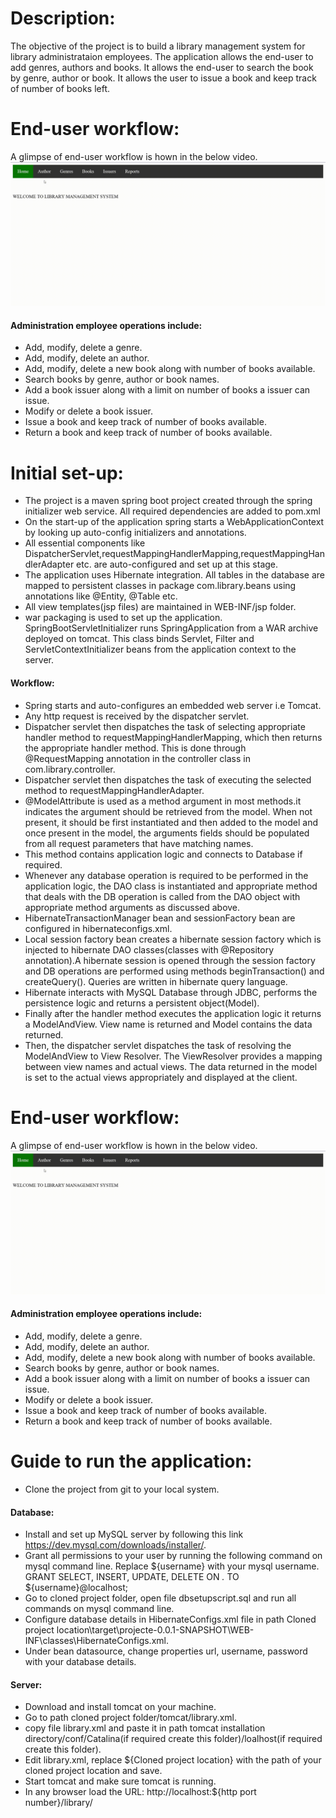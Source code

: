 # Description: #
The objective of the project is to build a library management system for library administrataion employees.
The application allows the end-user to add genres, authors and books. It allows the end-user to search the book by genre, author or book. It allows the user to issue a book and keep track of number of books left.

# End-user workflow: #
A glimpse of end-user workflow is hown in the below video. 
![](images/workflow.gif)

#### Administration employee operations include: ####
* Add, modify, delete a genre.
* Add, modify, delete an author.
* Add, modify, delete a new book along with number of books available.
* Search books by genre, author or book names.
* Add a book issuer along with a limit on number of books a issuer can issue.
* Modify or delete a book issuer.
* Issue a book and keep track of number of books available.
* Return a book and keep track of number of books available.

# Initial set-up: #
* The project is a maven spring boot project created through the spring initializer web service. All required dependencies are added to pom.xml
* On the start-up of the application spring starts a WebApplicationContext by looking up auto-config initializers and annotations. 
* All essential components like DispatcherServlet,requestMappingHandlerMapping,requestMappingHandlerAdapter etc. are auto-configured and set up at this stage.
* The application uses Hibernate integration. All tables in the database are mapped to persistent classes in package com.library.beans using annotations like @Entity, @Table etc.
* All view templates(jsp files) are maintained in WEB-INF/jsp folder.
* war packaging is used to set up the application. SpringBootServletInitializer runs SpringApplication from a WAR archive deployed on tomcat. This class binds Servlet, Filter and ServletContextInitializer beans from the application context to the server.

#### Workflow: ####
* Spring starts and auto-configures an embedded web server i.e Tomcat. 
* Any http request is received by the dispatcher servlet.
* Dispatcher servlet then dispatches the task of selecting appropriate handler method to requestMappingHandlerMapping, which then returns the appropriate handler method. This is done through @RequestMapping annotation in the controller class in com.library.controller.
* Dispatcher servlet then dispatches the task of executing the selected method to requestMappingHandlerAdapter.
* @ModelAttribute is used as a method argument in most methods.it indicates the argument should be retrieved from the model. When not present, it should be first instantiated and then added to the model and once present in the model, the arguments fields should be populated from all request parameters that have matching names.
* This method contains application logic and connects to Database if required.
* Whenever any database operation is required to be performed in the application logic, the DAO class is instantiated and appropriate method that deals with the DB operation  is called from the DAO object with appropriate method arguments as discussed above. 
* HibernateTransactionManager bean and sessionFactory bean are configured in hibernateconfigs.xml. 
* Local session factory bean creates a hibernate session factory which is injected to hibernate DAO classes(classes with @Repository annotation).A hibernate session is opened through the session factory and DB operations are performed using methods beginTransaction() and createQuery(). Queries are written in hibernate query language. 
* Hibernate interacts with MySQL Database through JDBC, performs the persistence logic and returns a persistent object(Model).
* Finally after the handler method executes the application logic it returns a ModelAndView. View name is returned and Model contains the data returned.
* Then, the dispatcher servlet dispatches the task of resolving the ModelAndView to View Resolver. The ViewResolver provides a mapping between view names and actual views. The data returned in the model is set to the actual views appropriately and displayed at the client.

# End-user workflow: #
A glimpse of end-user workflow is hown in the below video. 
![](images/workflow.gif)

#### Administration employee operations include: ####
* Add, modify, delete a genre.
* Add, modify, delete an author.
* Add, modify, delete a new book along with number of books available.
* Search books by genre, author or book names.
* Add a book issuer along with a limit on number of books a issuer can issue.
* Modify or delete a book issuer.
* Issue a book and keep track of number of books available.
* Return a book and keep track of number of books available.

# Guide to run the application: #
* Clone the project from git to your local system.

#### Database: ####
* Install and set up MySQL server by following this link https://dev.mysql.com/downloads/installer/. 
* Grant all permissions to your user by running the following command on mysql command line. Replace ${username} with your 		mysql username. 
GRANT SELECT, INSERT, UPDATE, DELETE ON *.* TO ${username}@localhost; 
* Go to cloned project folder, open file dbsetupscript.sql and run all commands on mysql command line.
* Configure database details in HibernateConfigs.xml file in path Cloned project location\target\projecte-0.0.1-SNAPSHOT\WEB-INF\classes\HibernateConfigs.xml.
* Under bean datasource, change properties url, username, password with your database details.

#### Server: ####
* Download and install tomcat on your machine. 
* Go to path cloned project folder/tomcat/library.xml.
* copy file library.xml and paste it in path tomcat installation directory/conf/Catalina(if required create this folder)/loalhost(if required create this folder).
* Edit library.xml, replace ${Cloned project location} with the path of your cloned project location and save.
* Start tomcat and make sure tomcat is running.
* In any browser load the URL: http://localhost:${http port number}/library/
